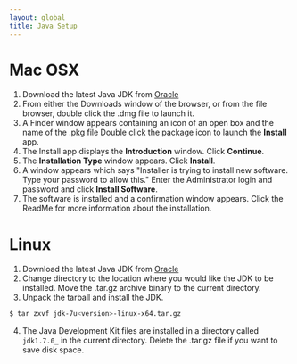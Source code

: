 ```yaml
---
layout: global
title: Java Setup
---
```


# Mac OSX

1.  Download the latest Java JDK from
    [Oracle](http://www.oracle.com/technetwork/java/javase/downloads/index.html)
2.  From either the Downloads window of the browser, or from the file
    browser, double click the .dmg file to launch it.
3.  A Finder window appears containing an icon of an open box and the
    name of the .pkg file Double click the package icon to launch the
    **Install** app.
4.  The Install app displays the **Introduction** window. Click
    **Continue**.
5.  The **Installation Type** window appears. Click **Install**.
6.  A window appears which says "Installer is trying to install new
    software. Type your password to allow this." Enter the Administrator
    login and password and click **Install Software**.
7.  The software is installed and a confirmation window appears. Click
    the ReadMe for more information about the installation.

# Linux

1.  Download the latest Java JDK from
    [Oracle](http://www.oracle.com/technetwork/java/javase/downloads/index.html)
2.  Change directory to the location where you would like the JDK to be
    installed. Move the .tar.gz archive binary to the current directory.
3.  Unpack the tarball and install the JDK.

```bash
$ tar zxvf jdk-7u<version>-linux-x64.tar.gz
```

4.  The Java Development Kit files are installed in a directory called `jdk1.7.0_` in the current
directory. Delete the .tar.gz file if you want to save disk space.
